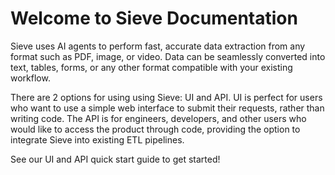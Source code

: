 # Welcome to Sieve Documentation

Sieve uses AI agents to perform fast, accurate data extraction from any format such as PDF, image, or video. Data can be seamlessly converted into text, tables, forms, or any other format compatible with your existing workflow. 

There are 2 options for using using Sieve: UI and API. UI is perfect for users who want to use a simple web interface to submit their requests, rather than writing code. The API is for engineers, developers, and other users who would like to access the product through code, providing the option to integrate Sieve into existing ETL pipelines. 

See our UI and API quick start guide to get started!
